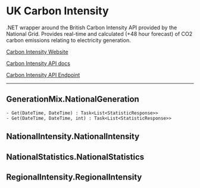 # UK Carbon Intensity
.NET wrapper around the British Carbon Intensity API provided by the National Grid. Provides real-time and calculated (+48 hour forecast) of CO2 carbon emissions relating to electricity generation.

[Carbon Intensity Website](https://carbonintensity.org.uk/)

[Carbon Intensity API docs](https://carbon-intensity.github.io/api-definitions/)

[Carbon Intensity API Endpoint](https://api.carbonintensity.org.uk/)


---------------------

## GenerationMix.NationalGeneration
	- Get(DateTime, DateTime) : Task<List<StatisticResponse>>
	- Get(DateTime, DateTime, int) : Task<List<StatisticResponse>>
## NationalIntensity.NationalIntensity
## NationalStatistics.NationalStatistics
## RegionalIntensity.RegionalIntensity












